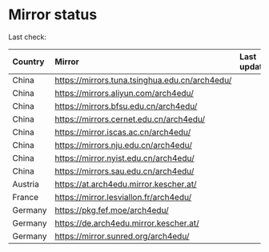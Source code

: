 <script src="./time.js"></script>
# Mirror status
Last check: <script type="text/javascript">localize(1732652734.2344632);</script>

|Country|Mirror|Last update|
|:------|:-----|:----------|
|China|https://mirrors.tuna.tsinghua.edu.cn/arch4edu/|<script type="text/javascript">localize(1732603509);</script>|
|China|https://mirrors.aliyun.com/arch4edu/|<script type="text/javascript">localize(1732603509);</script>|
|China|https://mirrors.bfsu.edu.cn/arch4edu/|<script type="text/javascript">localize(1732603509);</script>|
|China|https://mirrors.cernet.edu.cn/arch4edu/|<script type="text/javascript">localize(1732603509);</script>|
|China|https://mirror.iscas.ac.cn/arch4edu/|<script type="text/javascript">localize(1732603509);</script>|
|China|https://mirrors.nju.edu.cn/arch4edu/|<script type="text/javascript">localize(1732603509);</script>|
|China|https://mirror.nyist.edu.cn/arch4edu/|<script type="text/javascript">localize(1732603509);</script>|
|China|https://mirrors.sau.edu.cn/arch4edu/|<script type="text/javascript">localize(1729319991);</script>|
|Austria|https://at.arch4edu.mirror.kescher.at/|<script type="text/javascript">localize(1732603509);</script>|
|France|https://mirror.lesviallon.fr/arch4edu/|<script type="text/javascript">localize(1732603509);</script>|
|Germany|https://pkg.fef.moe/arch4edu/|<script type="text/javascript">localize(1732603509);</script>|
|Germany|https://de.arch4edu.mirror.kescher.at/|<script type="text/javascript">localize(1732603509);</script>|
|Germany|https://mirror.sunred.org/arch4edu/|<script type="text/javascript">localize(1732603509);</script>|

<script src="./tablefilter/tablefilter.js"></script>
<script src="./table.js"></script>